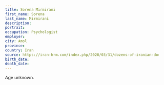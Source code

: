 ```yaml
---
title: Sorena Mirmirani
first_name: Sorena
last_name: Mirmirani
description: 
portrait: 
occupation: Psychologist
employer: 
city: Amol
province: 
country: Iran
source: https://iran-hrm.com/index.php/2020/03/31/dozens-of-iranian-doctors-died-during-irans-coronavirus-crisis/
birth_date: 
death_date: 
---
```


Age unknown.